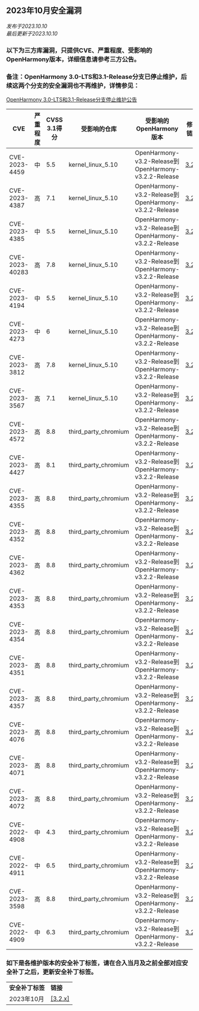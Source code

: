 ## 2023年10月安全漏洞
_发布于2023.10.10_<br/>
_最后更新于2023.10.10_

### 以下为三方库漏洞，只提供CVE、严重程度、受影响的OpenHarmony版本，详细信息请参考三方公告。
### 备注：OpenHarmony 3.0-LTS和3.1-Release分支已停止维护，后续这两个分支的安全漏洞也不再维护，详情参见：
[OpenHarmony 3.0-LTS和3.1-Release分支停止维护公告](https://gitee.com/openharmony/release-management/blob/master/OpenHarmony%203.0-LTS%E5%92%8C3.1-Release%E5%88%86%E6%94%AF%E5%81%9C%E6%AD%A2%E7%BB%B4%E6%8A%A4%E5%85%AC%E5%91%8A.md)


| CVE            | 严重程度 | CVSS 3.1得分 |受影响的仓库 | 受影响的OpenHarmony版本                                      | 修复链接                                               |
| -------------- | -------- | ------------ |-------------| ------------------------------------------------------------ | ------------------------------------------------------ |
| CVE-2023-4459  | 中 | 5.5 |kernel_linux_5.10       | OpenHarmony-v3.2-Release到OpenHarmony-v3.2.2-Release | [3.2.x](https://gitee.com/openharmony/kernel_linux_5.10/pulls/1023) |
| CVE-2023-4387  | 高 | 7.1 |kernel_linux_5.10       | OpenHarmony-v3.2-Release到OpenHarmony-v3.2.2-Release | [3.2.x](https://gitee.com/openharmony/kernel_linux_5.10/pulls/1023) |
| CVE-2023-4385  | 中 | 5.5 |kernel_linux_5.10       | OpenHarmony-v3.2-Release到OpenHarmony-v3.2.2-Release | [3.2.x](https://gitee.com/openharmony/kernel_linux_5.10/pulls/1023) |
| CVE-2023-40283 | 高 | 7.8 |kernel_linux_5.10       | OpenHarmony-v3.2-Release到OpenHarmony-v3.2.2-Release | [3.2.x](https://gitee.com/openharmony/kernel_linux_5.10/pulls/1027) |
| CVE-2023-4194  | 中 | 5.5 |kernel_linux_5.10       | OpenHarmony-v3.2-Release到OpenHarmony-v3.2.2-Release | [3.2.x](https://gitee.com/openharmony/kernel_linux_5.10/pulls/1013) |
| CVE-2023-4273  | 中 | 6   |kernel_linux_5.10       | OpenHarmony-v3.2-Release到OpenHarmony-v3.2.2-Release | [3.2.x](https://gitee.com/openharmony/kernel_linux_5.10/pulls/1013) |
| CVE-2023-3812  | 高 | 7.8 |kernel_linux_5.10       | OpenHarmony-v3.2-Release到OpenHarmony-v3.2.2-Release | [3.2.x](https://gitee.com/openharmony/kernel_linux_5.10/pulls/1013) |
| CVE-2023-3567  | 高 | 7.1 |kernel_linux_5.10       | OpenHarmony-v3.2-Release到OpenHarmony-v3.2.2-Release | [3.2.x](https://gitee.com/openharmony/kernel_linux_5.10/pulls/1013) |
| CVE-2023-4572  | 高 | 8.8 |third_party_chromium    | OpenHarmony-v3.2-Release到OpenHarmony-v3.2.2-Release | [3.2.x](https://gitee.com/openharmony/web_webview/pulls/988) |
| CVE-2023-4427  | 高 | 8.1 |third_party_chromium    | OpenHarmony-v3.2-Release到OpenHarmony-v3.2.2-Release | [3.2.x](https://gitee.com/openharmony/web_webview/pulls/961) |
| CVE-2023-4355  | 高 | 8.8 |third_party_chromium    | OpenHarmony-v3.2-Release到OpenHarmony-v3.2.2-Release | [3.2.x](https://gitee.com/openharmony/web_webview/pulls/961) |
| CVE-2023-4352  | 高 | 8.8 |third_party_chromium    | OpenHarmony-v3.2-Release到OpenHarmony-v3.2.2-Release | [3.2.x](https://gitee.com/openharmony/web_webview/pulls/961) |
| CVE-2023-4362  | 高 | 8.8 |third_party_chromium    | OpenHarmony-v3.2-Release到OpenHarmony-v3.2.2-Release | [3.2.x](https://gitee.com/openharmony/web_webview/pulls/961) |
| CVE-2023-4353  | 高 | 8.8 |third_party_chromium    | OpenHarmony-v3.2-Release到OpenHarmony-v3.2.2-Release | [3.2.x](https://gitee.com/openharmony/web_webview/pulls/961) |
| CVE-2023-4354  | 高 | 8.8 |third_party_chromium    | OpenHarmony-v3.2-Release到OpenHarmony-v3.2.2-Release | [3.2.x](https://gitee.com/openharmony/web_webview/pulls/961) |
| CVE-2023-4351  | 高 | 8.8 |third_party_chromium    | OpenHarmony-v3.2-Release到OpenHarmony-v3.2.2-Release | [3.2.x](https://gitee.com/openharmony/web_webview/pulls/961) |
| CVE-2023-4357  | 高 | 8.8 |third_party_chromium    | OpenHarmony-v3.2-Release到OpenHarmony-v3.2.2-Release | [3.2.x](https://gitee.com/openharmony/web_webview/pulls/961) |
| CVE-2023-4076  | 高 | 8.8 |third_party_chromium    | OpenHarmony-v3.2-Release到OpenHarmony-v3.2.2-Release | [3.2.x](https://gitee.com/openharmony/web_webview/pulls/935) |
| CVE-2023-4071  | 高 | 8.8 |third_party_chromium    | OpenHarmony-v3.2-Release到OpenHarmony-v3.2.2-Release | [3.2.x](https://gitee.com/openharmony/web_webview/pulls/935) |
| CVE-2023-4072  | 高 | 8.8 |third_party_chromium    | OpenHarmony-v3.2-Release到OpenHarmony-v3.2.2-Release | [3.2.x](https://gitee.com/openharmony/web_webview/pulls/935) |
| CVE-2022-4908  | 中 | 4.3 |third_party_chromium    | OpenHarmony-v3.2-Release到OpenHarmony-v3.2.2-Release | [3.2.x](https://gitee.com/openharmony/web_webview/pulls/935) |
| CVE-2022-4911  | 中 | 6.5 |third_party_chromium    | OpenHarmony-v3.2-Release到OpenHarmony-v3.2.2-Release | [3.2.x](https://gitee.com/openharmony/web_webview/pulls/935) |
| CVE-2023-3598  | 高 | 8.8 |third_party_chromium    | OpenHarmony-v3.2-Release到OpenHarmony-v3.2.2-Release | [3.2.x](https://gitee.com/openharmony/web_webview/pulls/919) |
| CVE-2022-4909  | 中 | 6.3 |third_party_chromium    | OpenHarmony-v3.2-Release到OpenHarmony-v3.2.2-Release | [3.2.x](https://gitee.com/openharmony/web_webview/pulls/919) |

### 如下是各维护版本的安全补丁标签，请在合入当月及之前全部对应安全补丁之后，更新安全补丁标签。

<table>
	<tr>
		<td style="font-weight: bold">安全补丁标签</td>
		<td style="font-weight: bold">链接</td>
	</tr>
	<tr>
		<td rowspan="3">2023年10月</td>
		<td><a href="https://gitee.com/openharmony/startup_init/pulls/2244">[3.2.x]</a></td>
	</tr>
</table>